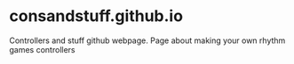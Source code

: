 # consandstuff.github.io
Controllers and stuff github webpage. Page about making your own rhythm games controllers
